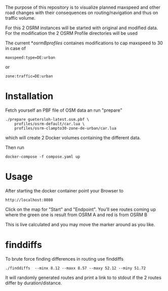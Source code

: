 
The purpose of this repository is to visualize planned maxspeed and other
road changes with their consequences on routing/navigation and thus on 
traffic volume.

For this 2 OSRM instances will be started with original and modified 
data. For the modification the 2 OSRM Profile directories will be used

The current **osrmBprofiles* containes modifications to cap maxspeed to 30
in case of

	maxspeed:type=DE:urban

or

	zone:traffic=DE:urban


Installation
============

Fetch yourself an PBF file of OSM data an run "prepare" 

	./prepare guetersloh-latest.osm.pbf \
		profiles/osrm-default/car.lua \
		profiles/osrm-clampto30-zone-de-urban/car.lua

which will create 2 Docker volumes containing the different data.

Then run

	docker-compose -f compose.yaml up


Usage
=====

After starting the docker container point your Browser to

	http://localhost:8080

Click on the map for "Start" and "Endpoint". You'll see routes coming
up where the green one is result from OSRM A and red is from OSRM B

This is live calculated and you may move the marker around as you like.


finddiffs
=========

To brute force finding differences in routing use finddiffs

    ./finddiffs  --minx 8.12 --maxx 8.57 --maxy 52.12 --miny 51.72

It will randomly generated routes and print a link to to stdout
if the 2 routes differ by duration/distance.

